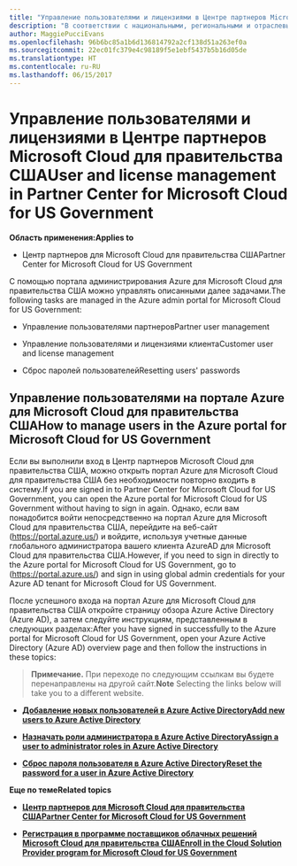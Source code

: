 ```yaml
---
title: "Управление пользователями и лицензиями в Центре партнеров Microsoft Cloud для правительства США | Центр партнеров Microsoft Cloud для правительства США"
description: "В соответствии с национальными, региональными и отраслевыми требованиями к сбору и использованию персональных данных возможности управления пользователями недоступны в Центре партнеров Microsoft Cloud для правительства США. Вместо этого добавлять пользователей и управлять ими необходимо на портале Azure для Microsoft Cloud для правительства США."
author: MaggiePucciEvans
ms.openlocfilehash: 96b6bc85a1b6d136814792a2cf138d51a263ef0a
ms.sourcegitcommit: 22ec01fc379e4c98189f5e1ebf5437b5b16d05de
ms.translationtype: HT
ms.contentlocale: ru-RU
ms.lasthandoff: 06/15/2017
---
```

# <a name="user-and-license-management-in-partner-center-for-microsoft-cloud-for-us-government"></a><span data-ttu-id="4d3b8-104">Управление пользователями и лицензиями в Центре партнеров Microsoft Cloud для правительства США</span><span class="sxs-lookup"><span data-stu-id="4d3b8-104">User and license management in Partner Center for Microsoft Cloud for US Government</span></span>

**<span data-ttu-id="4d3b8-105">Область применения:</span><span class="sxs-lookup"><span data-stu-id="4d3b8-105">Applies to</span></span>**

-  <span data-ttu-id="4d3b8-106">Центр партнеров для Microsoft Cloud для правительства США</span><span class="sxs-lookup"><span data-stu-id="4d3b8-106">Partner Center for Microsoft Cloud for US Government</span></span>

<span data-ttu-id="4d3b8-107">С помощью портала администрирования Azure для Microsoft Cloud для правительства США можно управлять описанными далее задачами.</span><span class="sxs-lookup"><span data-stu-id="4d3b8-107">The following tasks are managed in the Azure admin portal for Microsoft Cloud for US Government:</span></span>

- <span data-ttu-id="4d3b8-108">Управление пользователями партнеров</span><span class="sxs-lookup"><span data-stu-id="4d3b8-108">Partner user management</span></span>

- <span data-ttu-id="4d3b8-109">Управление пользователями и лицензиями клиента</span><span class="sxs-lookup"><span data-stu-id="4d3b8-109">Customer user and license management</span></span>

- <span data-ttu-id="4d3b8-110">Сброс паролей пользователей</span><span class="sxs-lookup"><span data-stu-id="4d3b8-110">Resetting users' passwords</span></span>


## <a name="how-to-manage-users-in-the-azure-portal-for-microsoft-cloud-for-us-government"></a><span data-ttu-id="4d3b8-111">Управление пользователями на портале Azure для Microsoft Cloud для правительства США</span><span class="sxs-lookup"><span data-stu-id="4d3b8-111">How to manage users in the Azure portal for Microsoft Cloud for US Government</span></span>

<span data-ttu-id="4d3b8-112">Если вы выполнили вход в Центр партнеров Microsoft Cloud для правительства США, можно открыть портал Azure для Microsoft Cloud для правительства США без необходимости повторно входить в систему.</span><span class="sxs-lookup"><span data-stu-id="4d3b8-112">If you are signed in to Partner Center for Microsoft Cloud for US Government, you can open the Azure portal for Microsoft Cloud for US Government without having to sign in again.</span></span> <span data-ttu-id="4d3b8-113">Однако, если вам понадобится войти непосредственно на портал Azure для Microsoft Cloud для правительства США, перейдите на веб-сайт (https://portal.azure.us/) и войдите, используя учетные данные глобального администратора вашего клиента AzureAD для Microsoft Cloud для правительства США.</span><span class="sxs-lookup"><span data-stu-id="4d3b8-113">However, if you need to sign in directly to the Azure portal for Microsoft Cloud for US Government, go to (https://portal.azure.us/) and sign in using global admin credentials for your Azure AD tenant for Microsoft Cloud for US Government.</span></span>

<span data-ttu-id="4d3b8-114">После успешного входа на портал Azure для Microsoft Cloud для правительства США откройте страницу обзора Azure Active Directory (Azure AD), а затем следуйте инструкциям, представленным в следующих разделах:</span><span class="sxs-lookup"><span data-stu-id="4d3b8-114">After you have signed in successfully to the Azure portal for Microsoft Cloud for US Government, open your Azure Active Directory (Azure AD) overview page and then follow the instructions in these topics:</span></span>

><span data-ttu-id="4d3b8-115">**Примечание.**
 При переходе по следующим ссылкам вы будете перенаправлены на другой сайт.</span><span class="sxs-lookup"><span data-stu-id="4d3b8-115">**Note**
 Selecting the links below will take you to a different website.</span></span> 

-  [**<span data-ttu-id="4d3b8-116">Добавление новых пользователей в Azure Active Directory</span><span class="sxs-lookup"><span data-stu-id="4d3b8-116">Add new users to Azure Active Directory</span></span>**](https://docs.microsoft.com/azure/active-directory/active-directory-users-create-azure-portal)

-  [**<span data-ttu-id="4d3b8-117">Назначать роли администратора в Azure Active Directory</span><span class="sxs-lookup"><span data-stu-id="4d3b8-117">Assign a user to administrator roles in Azure Active Directory</span></span>**](https://docs.microsoft.com/azure/active-directory/active-directory-users-assign-role-azure-portal)

-  [**<span data-ttu-id="4d3b8-118">Сброс пароля пользователя в Azure Active Directory</span><span class="sxs-lookup"><span data-stu-id="4d3b8-118">Reset the password for a user in Azure Active Directory</span></span>**](https://docs.microsoft.com/azure/active-directory/active-directory-users-reset-password-azure-portal)

**<span data-ttu-id="4d3b8-119">Еще по теме</span><span class="sxs-lookup"><span data-stu-id="4d3b8-119">Related topics</span></span>**

-  [**<span data-ttu-id="4d3b8-120">Центр партнеров для Microsoft Cloud для правительства США</span><span class="sxs-lookup"><span data-stu-id="4d3b8-120">Partner Center for Microsoft Cloud for US Government</span></span>**](partner-center-for-microsoft-us-govt-cloud.md)

-  [**<span data-ttu-id="4d3b8-121">Регистрация в программе поставщиков облачных решений Microsoft Cloud для правительства США</span><span class="sxs-lookup"><span data-stu-id="4d3b8-121">Enroll in the Cloud Solution Provider program for Microsoft Cloud for US Government</span></span>**](enroll-in-csp-for-microsoft-us-govt-cloud.md)
